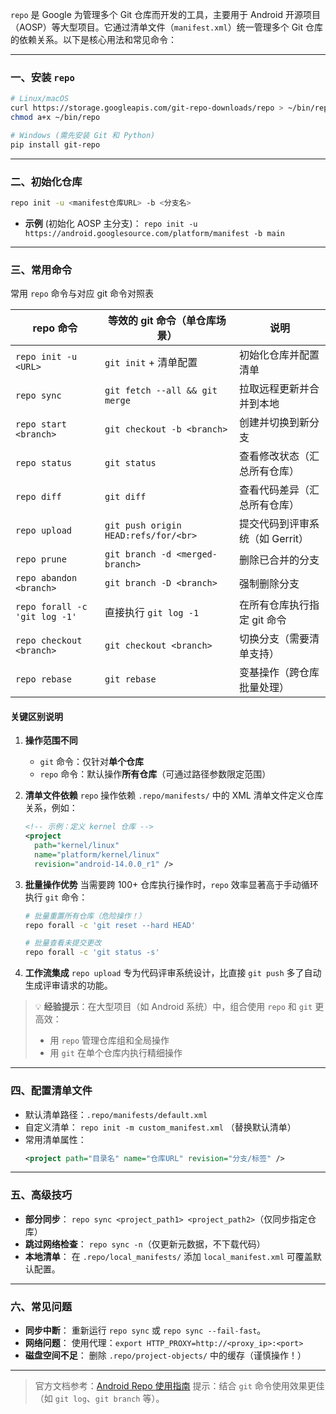 `repo` 是 Google 为管理多个 Git 仓库而开发的工具，主要用于 Android 开源项目（AOSP）等大型项目。它通过清单文件（`manifest.xml`）统一管理多个 Git 仓库的依赖关系。以下是核心用法和常见命令：

---

### **一、安装 `repo`**
```bash
# Linux/macOS
curl https://storage.googleapis.com/git-repo-downloads/repo > ~/bin/repo
chmod a+x ~/bin/repo

# Windows (需先安装 Git 和 Python)
pip install git-repo
```

---

### **二、初始化仓库**
```bash
repo init -u <manifest仓库URL> -b <分支名>
```
- **示例** (初始化 AOSP 主分支)：
  `repo init -u https://android.googlesource.com/platform/manifest -b main`

---

### **三、常用命令**

常用 `repo` 命令与对应 git 命令对照表

| repo 命令 | 等效的 git 命令（单仓库场景） | 说明 |
| --- | --- | --- |
| `repo init -u <URL>` | `git init` + 清单配置 | 初始化仓库并配置清单 |
| `repo sync` | `git fetch --all && git merge` | 拉取远程更新并合并到本地 |
| `repo start <branch>` | `git checkout -b <branch>` | 创建并切换到新分支 |
| `repo status` | `git status` | 查看修改状态（汇总所有仓库） |
| `repo diff` | `git diff` | 查看代码差异（汇总所有仓库） |
| `repo upload` | `git push origin HEAD:refs/for/<br>` | 提交代码到评审系统（如 Gerrit） |
| `repo prune` | `git branch -d <merged-branch>` | 删除已合并的分支 |
| `repo abandon <branch>` | `git branch -D <branch>` | 强制删除分支 |
| `repo forall -c 'git log -1'` | 直接执行 `git log -1` | 在所有仓库执行指定 git 命令 |
| `repo checkout <branch>` | `git checkout <branch>` | 切换分支（需要清单支持） |
| `repo rebase` | `git rebase` | 变基操作（跨仓库批量处理） |

#### **关键区别说明**
1. **操作范围不同**
   - `git` 命令：仅针对**单个仓库**
   - `repo` 命令：默认操作**所有仓库**（可通过路径参数限定范围）

2. **清单文件依赖**
   `repo` 操作依赖 `.repo/manifests/` 中的 XML 清单文件定义仓库关系，例如：
   ```xml
   <!-- 示例：定义 kernel 仓库 -->
   <project
     path="kernel/linux"
     name="platform/kernel/linux"
     revision="android-14.0.0_r1" />
   ```

3. **批量操作优势**
   当需要跨 100+ 仓库执行操作时，`repo` 效率显著高于手动循环执行 `git` 命令：
   ```bash
   # 批量重置所有仓库（危险操作！）
   repo forall -c 'git reset --hard HEAD'

   # 批量查看未提交更改
   repo forall -c 'git status -s'
   ```

4. **工作流集成**
   `repo upload` 专为代码评审系统设计，比直接 `git push` 多了自动生成评审请求的功能。

> 💡 **经验提示**：在大型项目（如 Android 系统）中，组合使用 `repo` 和 `git` 更高效：
> - 用 `repo` 管理仓库组和全局操作
> - 用 `git` 在单个仓库内执行精细操作

---

### **四、配置清单文件**
- 默认清单路径：`.repo/manifests/default.xml`
- 自定义清单：
  `repo init -m custom_manifest.xml` （替换默认清单）
- 常用清单属性：
  ```xml
  <project path="目录名" name="仓库URL" revision="分支/标签" />
  ```

---

### **五、高级技巧**
- **部分同步**：
  `repo sync <project_path1> <project_path2>`（仅同步指定仓库）
- **跳过网络检查**：
  `repo sync -n`（仅更新元数据，不下载代码）
- **本地清单**：
  在 `.repo/local_manifests/` 添加 `local_manifest.xml` 可覆盖默认配置。

---

### **六、常见问题**
- **同步中断**：
重新运行 `repo sync` 或 `repo sync --fail-fast`。
- **网络问题**：
使用代理：`export HTTP_PROXY=http://<proxy_ip>:<port>`
- **磁盘空间不足**：
删除 `.repo/project-objects/` 中的缓存（谨慎操作！）

---

> 官方文档参考：[Android Repo 使用指南](https://source.android.com/docs/setup/develop/repo)
> 提示：结合 `git` 命令使用效果更佳（如 `git log`、`git branch` 等）。
